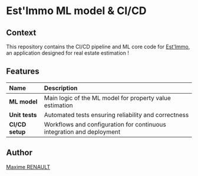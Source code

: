 # Est'Immo ML model & CI/CD

## Context

This repository contains the CI/CD pipeline and ML core code for [Est'Immo](https://github.com/qxzjy/housing-prices/), an application designed for real estate estimation !

## Features

| Name | Description |
|:-|:-|
| **ML model** | Main logic of the ML model for property value estimation |
| **Unit tests** | Automated tests ensuring reliability and correctness |
| **CI/CD setup** | Workflows and configuration for continuous integration and deployment |

## Author

[Maxime RENAULT](https://github.com/qxzjy)